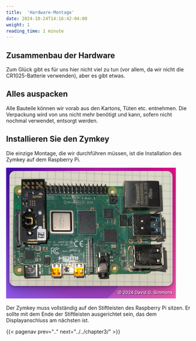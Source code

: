 ```yaml
---
title:  'Hardware-Montage'
date: 2024-10-24T14:16:42-04:00
weight: 1
reading_time: 1 minute
---
```


## Zusammenbau der Hardware

Zum Glück gibt es für uns hier nicht viel zu tun (vor allem, da wir nicht die CR1025-Batterie verwenden), aber es gibt etwas.

## Alles auspacken

Alle Bauteile können wir vorab aus den Kartons, Tüten etc. entnehmen. Die Verpackung wird von uns nicht mehr benötigt und kann, sofern nicht nochmal verwendet, entsorgt werden.

## Installieren Sie den Zymkey

Die einzige Montage, die wir durchführen müssen, ist die Installation des Zymkey auf dem Raspberry Pi.

![Zymkey auf dem Pi installiert](images/zymkey-installed.png)

Der Zymkey muss vollständig auf den Stiftleisten des Raspberry Pi sitzen. Er sollte mit dem Ende der Stiftleisten ausgerichtet sein, das dem Displayanschluss am nächsten ist.

{{< pagenav prev=".." next="../../chapter3/" >}}
